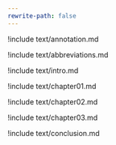 ```yaml
---
rewrite-path: false
---
```


!include text/annotation.md

!include text/abbreviations.md

!include text/intro.md

!include text/chapter01.md

!include text/chapter02.md

!include text/chapter03.md

!include text/conclusion.md

